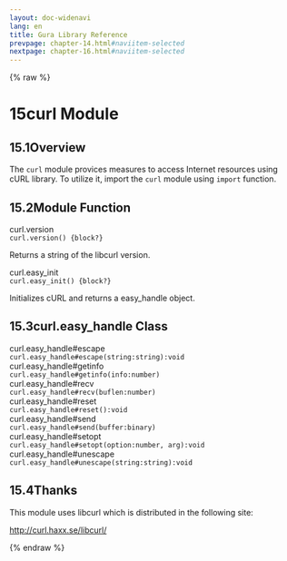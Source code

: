 ```yaml
---
layout: doc-widenavi
lang: en
title: Gura Library Reference
prevpage: chapter-14.html#naviitem-selected
nextpage: chapter-16.html#naviitem-selected
---
```

{% raw %}
<h1><span class="caption-index-1">15</span>curl Module</h1>
<h2><span class="caption-index-2">15.1</span><a name="anchor-15-1"></a>Overview</h2>
<p>
The <code class="highlighter-rouge">curl</code> module provices measures to access Internet resources using cURL library. To utilize it, import the <code class="highlighter-rouge">curl</code> module using <code class="highlighter-rouge">import</code> function.
</p>
<h2><span class="caption-index-2">15.2</span><a name="anchor-15-2"></a>Module Function</h2>
<div class="h5">curl.version</div>
<div class="mb-2"><i class="fas fa-caret-right mr-2"></i><code>curl.version() {block?}</code></div>
<p>
Returns a string of the libcurl version.
</p>
<div class="h5">curl.easy_init</div>
<div class="mb-2"><i class="fas fa-caret-right mr-2"></i><code>curl.easy_init() {block?}</code></div>
<p>
Initializes cURL and returns a easy_handle object.
</p>
<h2><span class="caption-index-2">15.3</span><a name="anchor-15-3"></a>curl.easy_handle Class</h2>
<div class="h5">curl.easy_handle#escape</div>
<div class="mb-2"><i class="fas fa-caret-right mr-2"></i><code>curl.easy_handle#escape(string:string):void</code></div>
<div class="h5">curl.easy_handle#getinfo</div>
<div class="mb-2"><i class="fas fa-caret-right mr-2"></i><code>curl.easy_handle#getinfo(info:number)</code></div>
<div class="h5">curl.easy_handle#recv</div>
<div class="mb-2"><i class="fas fa-caret-right mr-2"></i><code>curl.easy_handle#recv(buflen:number)</code></div>
<div class="h5">curl.easy_handle#reset</div>
<div class="mb-2"><i class="fas fa-caret-right mr-2"></i><code>curl.easy_handle#reset():void</code></div>
<div class="h5">curl.easy_handle#send</div>
<div class="mb-2"><i class="fas fa-caret-right mr-2"></i><code>curl.easy_handle#send(buffer:binary)</code></div>
<div class="h5">curl.easy_handle#setopt</div>
<div class="mb-2"><i class="fas fa-caret-right mr-2"></i><code>curl.easy_handle#setopt(option:number, arg):void</code></div>
<div class="h5">curl.easy_handle#unescape</div>
<div class="mb-2"><i class="fas fa-caret-right mr-2"></i><code>curl.easy_handle#unescape(string:string):void</code></div>
<h2><span class="caption-index-2">15.4</span><a name="anchor-15-4"></a>Thanks</h2>
<p>
This module uses libcurl which is distributed in the following site:
</p>
<p>
<a href="http://curl.haxx.se/libcurl/">http://curl.haxx.se/libcurl/</a>
</p>
{% endraw %}
